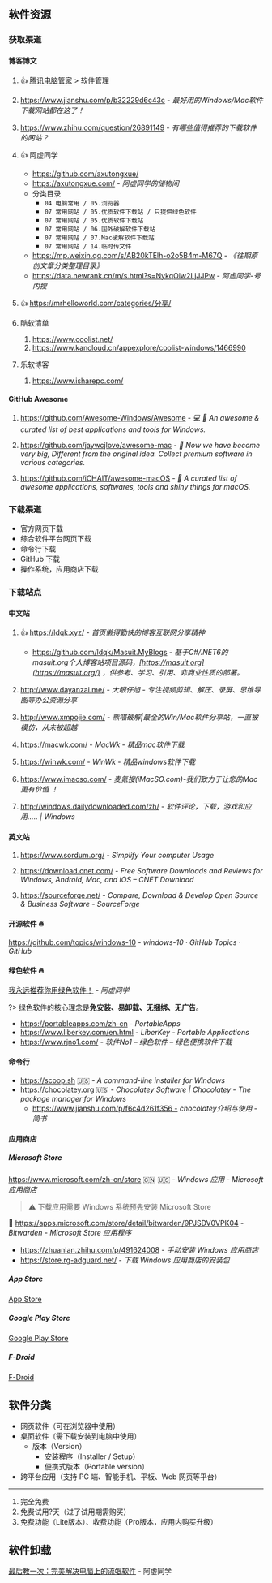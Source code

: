 ## 软件资源

### 获取渠道


#### 博客博文


1. 👍 [腾讯电脑管家](https://guanjia.qq.com/) > 软件管理

2. https://www.jianshu.com/p/b32229d6c43c - *最好用的Windows/Mac软件下载网站都在这了！*

3. https://www.zhihu.com/question/26891149 - *有哪些值得推荐的下载软件的网站？*

4. 👍 阿虚同学
    - https://github.com/axutongxue/
    - https://axutongxue.com/ - *阿虚同学的储物间*
    - 分类目录
        - `04 电脑常用 / 05.浏览器`
        - `07 常用网站 / 05.优质软件下载站 / 只提供绿色软件`
        - `07 常用网站 / 05.优质软件下载站`
        - `07 常用网站 / 06.国外破解软件下载站`
        - `07 常用网站 / 07.Mac破解软件下载站`
        - `07 常用网站 / 14.临时传文件`
    - https://mp.weixin.qq.com/s/AB20kTElh-o2o5B4m-M67Q - *《往期原创文章分类整理目录》*    
    - https://data.newrank.cn/m/s.html?s=NykqOiw2LjJJPw - *阿虚同学-号内搜*

5. 👍 https://mrhelloworld.com/categories/分享/

6. 酷软清单
    1. https://www.coolist.net/
    2. https://www.kancloud.cn/appexplore/coolist-windows/1466990

7. 乐软博客
    1. https://www.isharepc.com/
  



#### GitHub Awesome

1. <i class="fa fa-windows"></i> https://github.com/Awesome-Windows/Awesome - *💻 🎉 An awesome & curated list of best applications and tools for Windows.*

2. <i class="fa fa-apple"></i> https://github.com/jaywcjlove/awesome-mac - * Now we have become very big, Different from the original idea. Collect premium software in various categories.*

3. <i class="fa fa-apple"></i> https://github.com/iCHAIT/awesome-macOS - * A curated list of awesome applications, softwares, tools and shiny things for macOS.*



### 下载渠道

- 官方网页下载
- 综合软件平台网页下载
- 命令行下载
- GitHub 下载
- 操作系统，应用商店下载



### 下载站点

#### 中文站

1. 👍 <i class="fa fa-windows"></i> <i class="fa fa-apple"></i> https://ldqk.xyz/ - *首页懒得勤快的博客互联网分享精神*
    - https://github.com/ldqk/Masuit.MyBlogs - *基于C#/.NET6的 masuit.org个人博客站项目源码，[https://masuit.org](https://masuit.org/) ，供参考、学习、引用、非商业性质的部署。*

2. <i class="fa fa-windows"></i> http://www.dayanzai.me/ - *大眼仔旭 - 专注视频剪辑、解压、录屏、思维导图等办公资源分享*

3. <i class="fa fa-windows"></i> http://www.xmpojie.com/ - *熊喵破解|最全的Win/Mac软件分享站，一直被模仿，从未被超越*

4. <i class="fa fa-apple"></i> https://macwk.com/ - *MacWk - 精品mac软件下载*

5. <i class="fa fa-windows"></i> https://winwk.com/ - *WinWk - 精品windows软件下载*

6. <i class="fa fa-apple"></i> https://www.imacso.com/ - *麦氪搜(iMacSO.com)-我们致力于让您的Mac更有价值 ！*

7. <i class="fa fa-windows"></i> <i class="fa fa-apple"></i> <i class="ri-android-line"></i> <i class="ri-apple-line"></i> http://windows.dailydownloaded.com/zh/ - *软件评论，下载，游戏和应用..... | Windows*

#### 英文站

1. <i class="fa fa-windows"></i> https://www.sordum.org/ - *Simplify Your computer Usage*

2. <i class="fa fa-windows"></i> <i class="fa fa-apple"></i> <i class="ri-android-line"></i> <i class="ri-apple-line"></i> https://download.cnet.com/ - *Free Software Downloads and Reviews for Windows, Android, Mac, and iOS – CNET Download*

3. <i class="fa fa-windows"></i> <i class="fa fa-apple"></i> <i class="ri-android-line"></i> https://sourceforge.net/ - *Compare, Download & Develop Open Source & Business Software - SourceForge*



#### 开源软件 🔥

https://github.com/topics/windows-10 - *windows-10 · GitHub Topics · GitHub*

#### 绿色软件 🔥

[我永远推荐你用绿色软件！](https://mp.weixin.qq.com/s?__biz=MzA5NjEwNjE0OQ==&mid=2247486715&idx=1&sn=6b916bf7f59006bdadbb3b6fffdd2f5b&chksm=90b46f31a7c3e6273213d36284ff8a3ce925215584b1428cebc612242b94ad46fe19952d7a38&scene=4&rd2werd=1#wechat_redirect) - *阿虚同学*

?> 绿色软件的核心理念是**免安装、易卸载、无捆绑、无广告**。

- https://portableapps.com/zh-cn - *PortableApps*
- https://www.liberkey.com/en.html - *LiberKey - Portable Applications*
- https://www.rjno1.com/ - *软件No1 – 绿色软件 – 绿色便携软件下载*

#### 命令行

- <i class="fa fa-windows"></i> https://scoop.sh 🇺🇸 - *A command-line installer for Windows*
- <i class="fa fa-windows"></i> https://chocolatey.org 🇺🇸 - *Chocolatey Software | Chocolatey - The package manager for Windows*
  - https://www.jianshu.com/p/f6c4d261f356 - *chocolatey介绍与使用 - 简书*




#### 应用商店

##### Microsoft Store

<i class="fa fa-windows"></i> https://www.microsoft.com/zh-cn/store 🇨🇳 🇺🇸 - *Windows 应用 - Microsoft 应用商店* 

> ⚠️ 下载应用需要 Windows 系统预先安装 Microsoft Store

🌰 https://apps.microsoft.com/store/detail/bitwarden/9PJSDV0VPK04 - *Bitwarden - Microsoft Store 应用程序*

- https://zhuanlan.zhihu.com/p/491624008 - *手动安装 Windows 应用商店*
- https://store.rg-adguard.net/ - *下载 Windows 应用商店的安装包*



##### App Store

[App Store](/os/mobile/#app-store)



##### Google Play Store

[Google Play Store](/os/mobile/#google-play-store)



##### F-Droid

[F-Droid](/os/mobile/#f-droid)



## 软件分类

- 网页软件（可在浏览器中使用）
- 桌面软件（需下载安装到电脑中使用）
    - 版本（Version）
        - 安装程序（Installer / Setup）
        - 便携式版本（Portable version）
- 跨平台应用（支持 PC 端、智能手机、平板、Web 网页等平台）

----

1. 完全免费
2. 免费试用?天（过了试用期需购买）
3. 免费功能（Lite版本）、收费功能（Pro版本，应用内购买升级）



## 软件卸载

[最后教一次：完美解决电脑上的流氓软件](https://mp.weixin.qq.com/s/isiJmU2vfvPRSipQ34QHkA) - 阿虚同学
